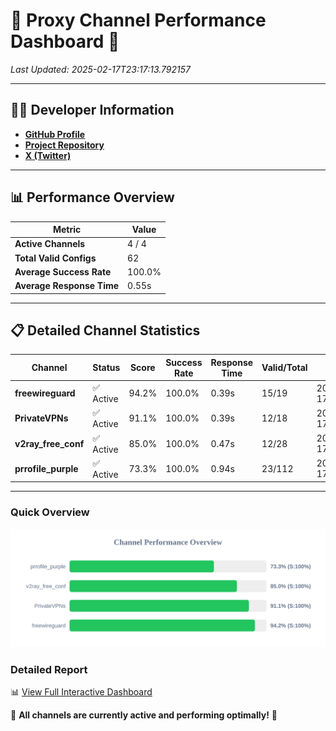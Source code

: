 # 🌟 Proxy Channel Performance Dashboard 🌟

_Last Updated: 2025-02-17T23:17:13.792157_

---

## 👩‍💻 Developer Information

- **[GitHub Profile](https://github.com/4n0nymou3)**  
- **[Project Repository](https://github.com/4n0nymou3/multi-proxy-config-fetcher)**  
- **[X (Twitter)](https://x.com/4n0nymou3)**  

---

## 📊 Performance Overview

| Metric                | Value       |
|-----------------------|-------------|
| **Active Channels**   | 4 / 4       |
| **Total Valid Configs** | 62          |
| **Average Success Rate** | 100.0%      |
| **Average Response Time** | 0.55s       |

---

## 📋 Detailed Channel Statistics

| Channel          | Status     | Score  | Success Rate | Response Time | Valid/Total | Last Success               |
|------------------|------------|--------|--------------|---------------|-------------|----------------------------|
| **freewireguard**  | ✅ Active  | 94.2%  | 100.0% | 0.39s         | 15/19       | 2025-02-17T23:17:13.790324 |
| **PrivateVPNs**  | ✅ Active  | 91.1%  | 100.0% | 0.39s         | 12/18       | 2025-02-17T23:17:13.374566 |
| **v2ray_free_conf**  | ✅ Active  | 85.0%  | 100.0% | 0.47s         | 12/28       | 2025-02-17T23:17:12.948294 |
| **prrofile_purple**  | ✅ Active  | 73.3%  | 100.0% | 0.94s         | 23/112       | 2025-02-17T23:17:12.399937 |

---

### Quick Overview
<div align="center">
  <a href="https://raw.githubusercontent.com/nullluser/NullRepo/refs/heads/main/assets/channel_stats_chart.svg">
    <img src="https://raw.githubusercontent.com/nullluser/NullRepo/refs/heads/main/assets/channel_stats_chart.svg" alt="Source Performance Statistics" width="800">
  </a>
</div>

### Detailed Report
📊 [View Full Interactive Dashboard](https://htmlpreview.github.io/?https://github.com/nullluser/NullRepo/blob/main/assets/performance_report.html)

🎉 **All channels are currently active and performing optimally!** 🎉

